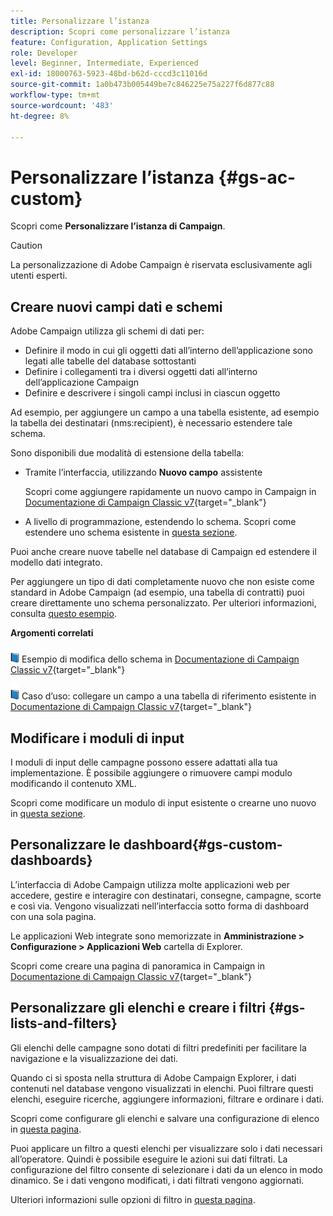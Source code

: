 ```yaml
---
title: Personalizzare l’istanza
description: Scopri come personalizzare l’istanza
feature: Configuration, Application Settings
role: Developer
level: Beginner, Intermediate, Experienced
exl-id: 18000763-5923-48bd-b62d-cccd3c11016d
source-git-commit: 1a0b473b005449be7c846225e75a227f6d877c88
workflow-type: tm+mt
source-wordcount: '483'
ht-degree: 8%

---
```


# Personalizzare l’istanza {#gs-ac-custom}

Scopri come **Personalizzare l’istanza di Campaign**.

>[!CAUTION]
>
>La personalizzazione di Adobe Campaign è riservata esclusivamente agli utenti esperti.

## Creare nuovi campi dati e schemi

Adobe Campaign utilizza gli schemi di dati per:

* Definire il modo in cui gli oggetti dati all’interno dell’applicazione sono legati alle tabelle del database sottostanti
* Definire i collegamenti tra i diversi oggetti dati all’interno dell’applicazione Campaign
* Definire e descrivere i singoli campi inclusi in ciascun oggetto

Ad esempio, per aggiungere un campo a una tabella esistente, ad esempio la tabella dei destinatari (nms:recipient), è necessario estendere tale schema.

Sono disponibili due modalità di estensione della tabella:

* Tramite l’interfaccia, utilizzando **Nuovo campo** assistente

  Scopri come aggiungere rapidamente un nuovo campo in Campaign in [Documentazione di Campaign Classic v7](https://experienceleague.adobe.com/docs/campaign-classic/using/configuring-campaign-classic/editing-schemas/new-field-wizard.html#configuring-campaign-classic){target="_blank"}

* A livello di programmazione, estendendo lo schema. Scopri come estendere uno schema esistente in [questa sezione](../dev/extend-schema.md).

Puoi anche creare nuove tabelle nel database di Campaign ed estendere il modello dati integrato.

Per aggiungere un tipo di dati completamente nuovo che non esiste come standard in Adobe Campaign (ad esempio, una tabella di contratti) puoi creare direttamente uno schema personalizzato. Per ulteriori informazioni, consulta [questo esempio](../dev/create-schema.md#example--creating-a-contract-table).

**Argomenti correlati**

![](../assets/do-not-localize/book.png) Esempio di modifica dello schema in [Documentazione di Campaign Classic v7](https://experienceleague.adobe.com/docs/campaign-classic/using/configuring-campaign-classic/editing-schemas/examples-of-schemas-edition.html#configuring-campaign-classic){target="_blank"}

![](../assets/do-not-localize/book.png) Caso d’uso: collegare un campo a una tabella di riferimento esistente in [Documentazione di Campaign Classic v7](https://experienceleague.adobe.com/docs/campaign-classic/using/configuring-campaign-classic/editing-schemas/examples-of-schemas-edition.html#uc-link){target="_blank"}


## Modificare i moduli di input

I moduli di input delle campagne possono essere adattati alla tua implementazione. È possibile aggiungere o rimuovere campi modulo modificando il contenuto XML.

Scopri come modificare un modulo di input esistente o crearne uno nuovo in [questa sezione](../dev/forms.md).

## Personalizzare le dashboard{#gs-custom-dashboards}

L’interfaccia di Adobe Campaign utilizza molte applicazioni web per accedere, gestire e interagire con destinatari, consegne, campagne, scorte e così via. Vengono visualizzati nell’interfaccia sotto forma di dashboard con una sola pagina.

Le applicazioni Web integrate sono memorizzate in **Amministrazione > Configurazione > Applicazioni Web** cartella di Explorer.

Scopri come creare una pagina di panoramica in Campaign in [Documentazione di Campaign Classic v7](https://experienceleague.adobe.com/docs/campaign-classic/using/designing-content/web-applications/use-cases--creating-overviews.html#creating-a-single-page-web-application){target="_blank"}


## Personalizzare gli elenchi e creare i filtri {#gs-lists-and-filters}

Gli elenchi delle campagne sono dotati di filtri predefiniti per facilitare la navigazione e la visualizzazione dei dati.

Quando ci si sposta nella struttura di Adobe Campaign Explorer, i dati contenuti nel database vengono visualizzati in elenchi. Puoi filtrare questi elenchi, eseguire ricerche, aggiungere informazioni, filtrare e ordinare i dati.

Scopri come configurare gli elenchi e salvare una configurazione di elenco in [questa pagina](../start/campaign-ui.md).

Puoi applicare un filtro a questi elenchi per visualizzare solo i dati necessari all’operatore. Quindi è possibile eseguire le azioni sui dati filtrati. La configurazione del filtro consente di selezionare i dati da un elenco in modo dinamico. Se i dati vengono modificati, i dati filtrati vengono aggiornati.

Ulteriori informazioni sulle opzioni di filtro in [questa pagina](../audiences/create-filters.md).
